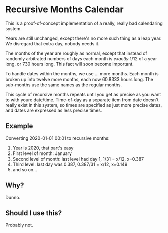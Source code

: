 # Recursive Months Calendar

This is a proof-of-concept implementation of a really, really
bad calendaring system.

Years are still unchanged, except there's no more such thing
as a leap year.  We disregard that extra day, nobody needs it.

The months of the year are roughly as normal, except that
instead of randomly arbitrated numbers of days each month
is *exactly* 1/12 of a year long, or 730 hours long.  This
fact will soon become important.

To handle dates within the months, we use ... more months.
Each month is broken up into twelve more months, each now
60.8333 hours long.  The sub-months use the same names as
the regular months.

This cycle of recursive months repeats until you get as
precise as you want to with youre date/time.  Time-of-day
as a separate item from date doesn't really exist in this
system, so times are specified as just more precise dates,
and dates are expressed as less precise times.

## Example

Converting 2020-01-01 00:01 to recursive months:

  1. Year is 2020, that part's easy
  2. First level of month: January
  3. Second level of month: last level had day 1, 1/31 = x/12, x=0.387
  4. Third level: last day was 0.387, 0.387/31 = x/12, x=0.149
  5.  and so on...

## Why?

Dunno.

## Should I use this?

Probably not.

